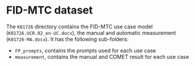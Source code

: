 # FID-MTC dataset
The `K01726` directory contains the FID-MTC use case model (`K01726.UCR.02_en-UC.docx`), the manual and automatic measurement (`K01726-MA.docx`). 
It has the following sub-folders:
- `FP_prompts`, contains the prompts used for each use case
- `measurement`, contains the manual and COMET result for each use case